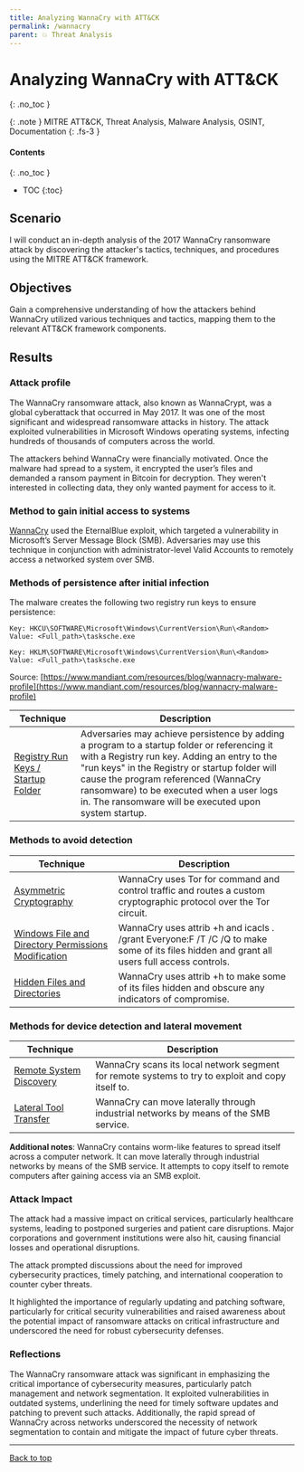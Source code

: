 ```yaml
---
title: Analyzing WannaCry with ATT&CK
permalink: /wannacry
parent: 💥 Threat Analysis
---
```

# Analyzing WannaCry with ATT&CK
{: .no_toc }

{: .note }
MITRE ATT&CK, Threat Analysis, Malware Analysis, OSINT, Documentation
{: .fs-3 }

#### Contents
{: .no_toc }
- TOC
{:toc}

## Scenario
I will conduct an in-depth analysis of the 2017 WannaCry ransomware attack by discovering the attacker's tactics, techniques, and procedures using the MITRE ATT&CK framework.

## Objectives
Gain a comprehensive understanding of how the attackers behind WannaCry utilized various techniques and tactics, mapping them to the relevant ATT&CK framework components.

## Results

### Attack profile

The WannaCry ransomware attack, also known as WannaCrypt, was a global cyberattack that occurred in May 2017. It was one of the most significant and widespread ransomware attacks in history. The attack exploited vulnerabilities in Microsoft Windows operating systems, infecting hundreds of thousands of computers across the world.

The attackers behind WannaCry were financially motivated. Once the malware had spread to a system, it encrypted the user’s files and demanded a ransom payment in Bitcoin for decryption. They weren't interested in collecting data, they only wanted payment for access to it. 

### Method to gain initial access to systems

[WannaCry](https://attack.mitre.org/software/S0366/) used the EternalBlue exploit, which targeted a vulnerability in Microsoft’s Server Message Block (SMB). Adversaries may use this technique in conjunction with administrator-level Valid Accounts to remotely access a networked system over SMB.

### Methods of persistence after initial infection

The malware creates the following two registry run keys to ensure persistence:

```
Key: HKCU\SOFTWARE\Microsoft\Windows\CurrentVersion\Run\<Random>
Value: <Full_path>\tasksche.exe

Key: HKLM\SOFTWARE\Microsoft\Windows\CurrentVersion\Run\<Random>
Value: <Full_path>\tasksche.exe
```
Source: [https://www.mandiant.com/resources/blog/wannacry-malware-profile](https://www.mandiant.com/resources/blog/wannacry-malware-profile)

| Technique | Description |
| --- | --- |
| [Registry Run Keys / Startup Folder](https://attack.mitre.org/techniques/T1547/001) | Adversaries may achieve persistence by adding a program to a startup folder or referencing it with a Registry run key. Adding an entry to the "run keys" in the Registry or startup folder will cause the program referenced (WannaCry ransomware) to be executed when a user logs in. The ransomware will be executed upon system startup. |

### Methods to avoid detection

| Technique | Description |
| --- | --- |
| [Asymmetric Cryptography](https://attack.mitre.org/techniques/T1573/002) | WannaCry uses Tor for command and control traffic and routes a custom cryptographic protocol over the Tor circuit. |
| [Windows File and Directory Permissions Modification](https://attack.mitre.org/techniques/T1222/001) | WannaCry uses attrib +h and icacls . /grant Everyone:F /T /C /Q to make some of its files hidden and grant all users full access controls. |
| [Hidden Files and Directories](https://attack.mitre.org/techniques/T1564/001) | WannaCry uses attrib +h to make some of its files hidden and obscure any indicators of compromise. |

### Methods for device detection and lateral movement

| Technique | Description |
| --- | --- |
| [Remote System Discovery](https://attack.mitre.org/techniques/T1018) | WannaCry scans its local network segment for remote systems to try to exploit and copy itself to. |
| [Lateral Tool Transfer](https://attack.mitre.org/techniques/T0867) | WannaCry can move laterally through industrial networks by means of the SMB service. |

**Additional notes**: WannaCry contains worm-like features to spread itself across a computer network. It can move laterally through industrial networks by means of the SMB service. It attempts to copy itself to remote computers after gaining access via an SMB exploit.

### Attack Impact

The attack had a massive impact on critical services, particularly healthcare systems, leading to postponed surgeries and patient care disruptions. Major corporations and government institutions were also hit, causing financial losses and operational disruptions.

The attack prompted discussions about the need for improved cybersecurity practices, timely patching, and international cooperation to counter cyber threats.

It highlighted the importance of regularly updating and patching software, particularly for critical security vulnerabilities and raised awareness about the potential impact of ransomware attacks on critical infrastructure and underscored the need for robust cybersecurity defenses.

### Reflections

The WannaCry ransomware attack was significant in emphasizing the critical importance of cybersecurity measures, particularly patch management and network segmentation. It exploited vulnerabilities in outdated systems, underlining the need for timely software updates and patching to prevent such attacks. Additionally, the rapid spread of WannaCry across networks underscored the necessity of network segmentation to contain and mitigate the impact of future cyber threats.

---

<a href="#top" id="back-to-top">Back to top</a>